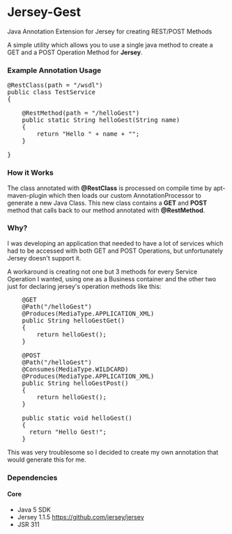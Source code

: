 Jersey-Gest
===========

Java Annotation Extension for Jersey for creating REST/POST Methods

A simple utility which allows you to use a single java method to create 
a GET and a POST Operation Method for **Jersey**.

### Example Annotation Usage ###
<pre>
@RestClass(path = "/wsdl")
public class TestService
{

    @RestMethod(path = "/helloGest")
    public static String helloGest(String name)
    {
        return "<xml>Hello " + name + "</xml>";
    }

}
</pre>


### How it Works  ###

The class annotated with **@RestClass** is processed on compile time by apt-maven-plugin 
which then loads our custom AnnotationProcessor to generate a new Java Class. This
new class contains a **GET** and **POST** method that calls back to our method annotated with
**@RestMethod**.


### Why? ###
I was developing an application that needed to have a lot of services which had
to be accessed with both GET and POST Operations, but unfortunately Jersey doesn't 
support it. 

A workaround is creating not one but 3 methods for every Service 
Operation I wanted, using one as a Business container and the other two just for
declaring jersey's operation methods like this:

<pre>
    @GET
    @Path("/helloGest")
    @Produces(MediaType.APPLICATION_XML)
    public String helloGestGet()
    {
        return helloGest();
    }

    @POST
    @Path("/helloGest")
    @Consumes(MediaType.WILDCARD)
    @Produces(MediaType.APPLICATION_XML)
    public String helloGestPost()
    {
        return helloGest();
    }
    
    public static void helloGest()
    {
      return "Hello Gest!";
    }
</pre>
This was very troublesome so I decided to create my own annotation that would 
generate this for me.


### Dependencies ###

#### Core ####
* Java 5 SDK 
* Jersey 1.1.5 <https://github.com/jersey/jersey>
* JSR 311 

